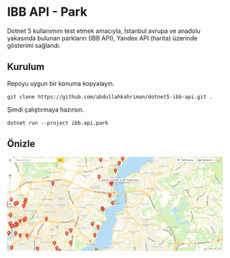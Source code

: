 # IBB API - Park

Dotnet 5 kullanımını test etmek amacıyla, İstanbul avrupa ve anadolu yakasında bulunan parkların (IBB API), Yandex API (harita) üzerinde gösterimi sağlandı.

## Kurulum

Repoyu uygun bir konuma kopyalayın.

```
git clone https://github.com/abdullahkahriman/dotnet5-ibb-api.git .
```

Şimdi çalıştırmaya hazırsın.

```
dotnet run --project ibb.api.park
```

## Önizle
<img src="https://raw.githubusercontent.com/abdullahkahriman/dotnet5-ibb-api/master/IBB.API.Park/wwwroot/img/ss.PNG" />
